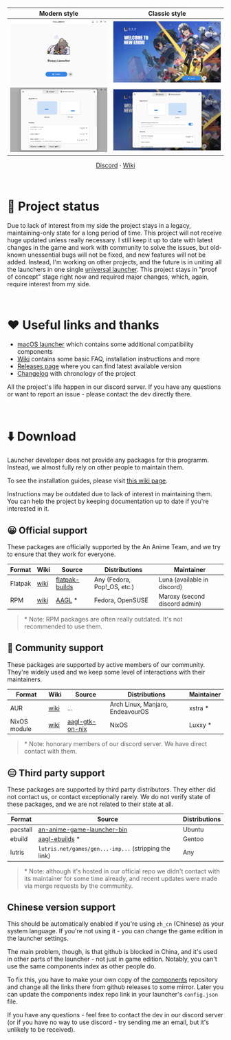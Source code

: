 | Modern style | Classic style |
| :-: | :-: |
| <picture><source media="(prefers-color-scheme: dark)" srcset="repository/main-modern-dark.png"><img src="repository/main-modern.png"></picture> | <picture><source media="(prefers-color-scheme: dark)" srcset="repository/main-classic-dark.png"><img src="repository/main-classic.png"></picture> |
| <picture><source media="(prefers-color-scheme: dark)" srcset="repository/settings-modern-dark.png"><img src="repository/settings-modern.png"></picture> | <picture><source media="(prefers-color-scheme: dark)" srcset="repository/settings-classic-dark.png"><img src="repository/settings-classic.png"></picture> |

<p align="center">
    <a href="https://discord.gg/ck37X6UWBp">Discord</a> ·
    <a href="https://github.com/an-anime-team/an-anime-game-launcher/wiki">Wiki</a>
</p>

<br>

# 🚧 Project status

Due to lack of interest from my side the project stays in a legacy, maintaining-only state for a long period of time. This project will not receive huge updated unless really necessary. I still keep it up to date with latest changes in the game and work with community to solve the issues, but old-known unessential bugs will not be fixed, and new features will not be added. Instead, I'm working on other projects, and the future is in uniting all the launchers in one single [universal launcher](https://github.com/an-anime-team/anime-games-launcher). This project stays in "proof of concept" stage right now and required major changes, which, again, require interest from my side.

<br>

# ♥️ Useful links and thanks

* [macOS launcher](https://github.com/3Shain/yet-another-anime-game-launcher) which contains some additional compatibility components
* [Wiki](https://github.com/an-anime-team/an-anime-game-launcher/wiki) contains some basic FAQ, installation instructions and more
* [Releases page](https://github.com/an-anime-team/an-anime-game-launcher/releases) where you can find latest available version
* [Changelog](CHANGELOG.md) with chronology of the project

All the project's life happen in our discord server. If you have any questions or want to report an issue - please contact the dev directly there.

<br>

# ⬇️ Download

Launcher developer does not provide any packages for this programm. Instead, we almost fully rely on other people to maintain them.

To see the installation guides, please visit [this wiki page](https://github.com/an-anime-team/an-anime-game-launcher/wiki/Installation).

Instructions may be outdated due to lack of interest in maintaining them. You can help the project by keeping documentation up to date if you're interested in it.

## 😀 Official support

These packages are officially supported by the An Anime Team, and we try to ensure that they work for everyone.

| Format | Wiki | Source | Distributions | Maintainer |
| - | - | - | - | - |
| Flatpak | [wiki](https://github.com/an-anime-team/an-anime-game-launcher/wiki/Installation#-any-distribution-flatpak) | [flatpak-builds](https://github.com/an-anime-team/flatpak-builds) | Any (Fedora, Pop!_OS, etc.) | Luna (available in discord) |
| RPM | [wiki](https://github.com/an-anime-team/an-anime-game-launcher/wiki/Installation#-fedora-rpm) | [AAGL](https://build.opensuse.org/repositories/home:Maroxy:AAT-Apps/AAGL) * | Fedora, OpenSUSE | Maroxy (second discord admin) |

> \* Note: RPM packages are often really outdated. It's not recommended to use them.

## 🙂 Community support

These packages are supported by active members of our community. They're widely used and we keep some level of interactions with their maintainers.

| Format | Wiki | Source | Distributions | Maintainer |
| - | - | - | - | - |
| AUR | [wiki](https://github.com/an-anime-team/an-anime-game-launcher/wiki/Installation#-arch-linux-aur) | ... | Arch Linux, Manjaro, EndeavourOS | xstra * |
| NixOS module | [wiki](https://github.com/an-anime-team/an-anime-game-launcher/wiki/Installation#-nixos-nixpkg) | [aagl-gtk-on-nix](https://github.com/ezKEa/aagl-gtk-on-nix) | NixOS | Luxxy * |

> \* Note: honorary members of our discord server. We have direct contact with them.

## 😑 Third party support

These packages are supported by third party distributors. They either did not contact us, or contact exceptionally rarely. We do not verify state of these packages, and we are not related to their state at all.

| Format | Source | Distributions |
| - | - | - |
| pacstall | [an-anime-game-launcher-bin](https://pacstall.dev/packages/an-anime-game-launcher-bin) | Ubuntu |
| ebuild | [aagl-ebuilds](https://github.com/an-anime-team/gentoo-ebuilds) * | Gentoo |
| lutris | `lutris.net/games/gen...-imp...` (stripping the link) | Any |

> \* Note: although it's hosted in our official repo we didn't contact with its maintainer for some time already, and recent updates were made via merge requests by the community.

## Chinese version support

This should be automatically enabled if you're using `zh_cn` (Chinese) as your system language. If you're not using it - you can change the game edition in the launcher settings.

The main problem, though, is that github is blocked in China, and it's used in other parts of the launcher - not just in game edition. Notably, you can't use the same components index as other people do.

To fix this, you have to make your own copy of the [components](https://github.com/an-anime-team/components) repository and change all the links there from github releases to some mirror. Later you can update the components index repo link in your launcher's `config.json` file.

If you have any questions - feel free to contact the dev in our discord server (or if you have no way to use discord - try sending me an email, but it's unlikely to be received).
